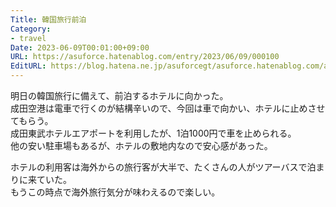 ```yaml
---
Title: 韓国旅行前泊
Category:
- travel
Date: 2023-06-09T00:01:00+09:00
URL: https://asuforce.hatenablog.com/entry/2023/06/09/000100
EditURL: https://blog.hatena.ne.jp/asuforcegt/asuforce.hatenablog.com/atom/entry/820878482941000026
---
```


明日の韓国旅行に備えて、前泊するホテルに向かった。  
成田空港は電車で行くのが結構辛いので、今回は車で向かい、ホテルに止めさせてもらう。  
成田東武ホテルエアポートを利用したが、1泊1000円で車を止められる。  
他の安い駐車場もあるが、ホテルの敷地内なので安心感があった。  

ホテルの利用客は海外からの旅行客が大半で、たくさんの人がツアーバスで泊まりに来ていた。  
もうこの時点で海外旅行気分が味わえるので楽しい。  
